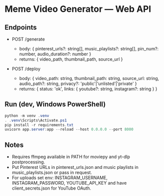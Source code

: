 # Meme Video Generator — Web API

## Endpoints

- POST /generate
  - body: { pinterest_urls?: string[], music_playlists?: string[], pin_num?: number, audio_duration?: number }
  - returns: { video_path, thumbnail_path, source_url }

- POST /deploy
  - body: { video_path: string, thumbnail_path: string, source_url: string, audio_path?: string, privacy?: 'public'|'unlisted'|'private' }
  - returns: { status: 'ok', links: { youtube?: string, instagram?: string } }

## Run (dev, Windows PowerShell)

```powershell
python -m venv .venv
. .venv\Scripts\Activate.ps1
pip install -r requirements.txt
uvicorn app.server:app --reload --host 0.0.0.0 --port 8000
```

## Notes
- Requires ffmpeg available in PATH for moviepy and yt-dlp postprocessing.
- Put Pinterest URLs in pinterest_urls.json and music playlists in music_playlists.json or pass in request.
- For uploads set env: INSTAGRAM_USERNAME, INSTAGRAM_PASSWORD, YOUTUBE_API_KEY and have client_secrets.json for YouTube OAuth.
